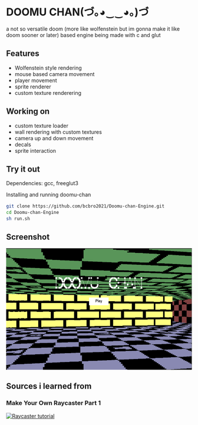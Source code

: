 # DOOMU CHAN(づ｡◕‿‿◕｡)づ
a not so versatile doom (more like wolfenstein but im gonna make it like doom sooner or later) based engine being made with c and glut

## Features
- Wolfenstein style rendering
- mouse based camera movement
- player movement
- sprite renderer
- custom texture renderering

## Working on
- custom texture loader
- wall rendering with custom textures
- camera up and down movement
- decals
- sprite interaction


## Try it out
Dependencies:
gcc, freeglut3


Installing and running doomu-chan
```sh
git clone https://github.com/bcbro2021/Doomu-chan-Engine.git
cd Doomu-chan-Engine
sh run.sh
```

## Screenshot
![screen1](/screenshots/screenshot1.png)

## Sources i learned from
### Make Your Own Raycaster Part 1
[![Raycaster tutorial](https://img.youtube.com/vi/gYRrGTC7GtA/0.jpg)](https://www.youtube.com/watch?v=gYRrGTC7GtA)